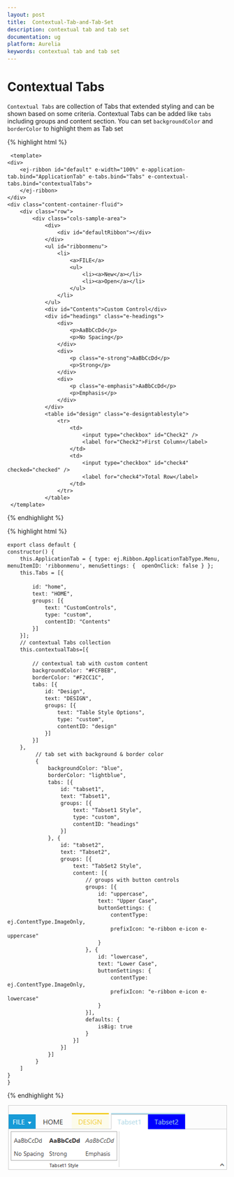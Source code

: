 ```yaml
---
layout: post
title:  Contextual-Tab-and-Tab-Set
description: contextual tab and tab set
documentation: ug
platform: Aurelia
keywords: contextual tab and tab set
---
```


# Contextual Tabs

`Contextual Tabs` are collection of Tabs that extended styling and can be shown based on some criteria. Contextual Tabs can be added like `tabs` including groups and content section. You can set `backgroundColor` and `borderColor` to highlight them as Tab set

{% highlight html %}

     <template>
    <div>
        <ej-ribbon id="default" e-width="100%" e-application-tab.bind="ApplicationTab" e-tabs.bind="Tabs" e-contextual-tabs.bind="contextualTabs">
        </ej-ribbon>
    </div>
    <div class="content-container-fluid">
        <div class="row">
            <div class="cols-sample-area">
                <div>
                    <div id="defaultRibbon"></div>
                </div>
                <ul id="ribbonmenu">
                    <li>
                        <a>FILE</a>
                        <ul>
                            <li><a>New</a></li>
                            <li><a>Open</a></li>
                        </ul>
                    </li>
                </ul>
                <div id="Contents">Custom Control</div>
                <div id="headings" class="e-headings">
                    <div>
                        <p>AaBbCcDd</p>
                        <p>No Spacing</p>
                    </div>
                    <div>
                        <p class="e-strong">AaBbCcDd</p>
                        <p>Strong</p>
                    </div>
                    <div>
                        <p class="e-emphasis">AaBbCcDd</p>
                        <p>Emphasis</p>
                    </div>
                </div>
                <table id="design" class="e-designtablestyle">
                    <tr>
                        <td>
                            <input type="checkbox" id="Check2" />
                            <label for="Check2">First Column</label>
                        </td>
                        <td>
                            <input type="checkbox" id="check4" checked="checked" />
                            <label for="check4">Total Row</label>
                        </td>
                    </tr>
                </table>
     </template>
   
{% endhighlight %}

{% highlight html %}

    export class default {
    constructor() {
        this.ApplicationTab = { type: ej.Ribbon.ApplicationTabType.Menu, menuItemID: 'ribbonmenu', menuSettings: {  openOnClick: false } };
        this.Tabs = [{
					
            id: "home",
            text: "HOME",
            groups: [{
                text: "CustomControls",
                type: "custom",
                contentID: "Contents"
            }]
        }];			
        // contextual Tabs collection
        this.contextualTabs=[{

            // contextual tab with custom content
            backgroundColor: "#FCFBEB",
            borderColor: "#F2CC1C",
            tabs: [{
                id: "Design",
                text: "DESIGN",
                groups: [{
                    text: "Table Style Options",
                    type: "custom",
                    contentID: "design"
                }]
            }]
        },
             // tab set with background & border color
             {
                 backgroundColor: "blue",
                 borderColor: "lightblue",
                 tabs: [{
                     id: "tabset1",
                     text: "Tabset1",
                     groups: [{
                         text: "Tabset1 Style",
                         type: "custom",
                         contentID: "headings"
                     }]
                 }, {
                     id: "tabset2",
                     text: "Tabset2",
                     groups: [{
                         text: "TabSet2 Style",
                         content: [{
                             // groups with button controls
                             groups: [{
                                 id: "uppercase",
                                 text: "Upper Case",
                                 buttonSettings: {
                                     contentType: ej.ContentType.ImageOnly,
                                     prefixIcon: "e-ribbon e-icon e-uppercase"
                                 }
                             }, {
                                 id: "lowercase",
                                 text: "Lower Case",
                                 buttonSettings: {
                                     contentType: ej.ContentType.ImageOnly,
                                     prefixIcon: "e-ribbon e-icon e-lowercase"
                                 }
                             }],
                             defaults: {
                                 isBig: true
                             }
                         }]
                     }]
                 }]
             }
        ]
    }
    }
     
{% endhighlight %}

![](Contextual-Tab-and-Tab-Set_images/Contextual-Tab-and-Tab-Set_img1.png)

